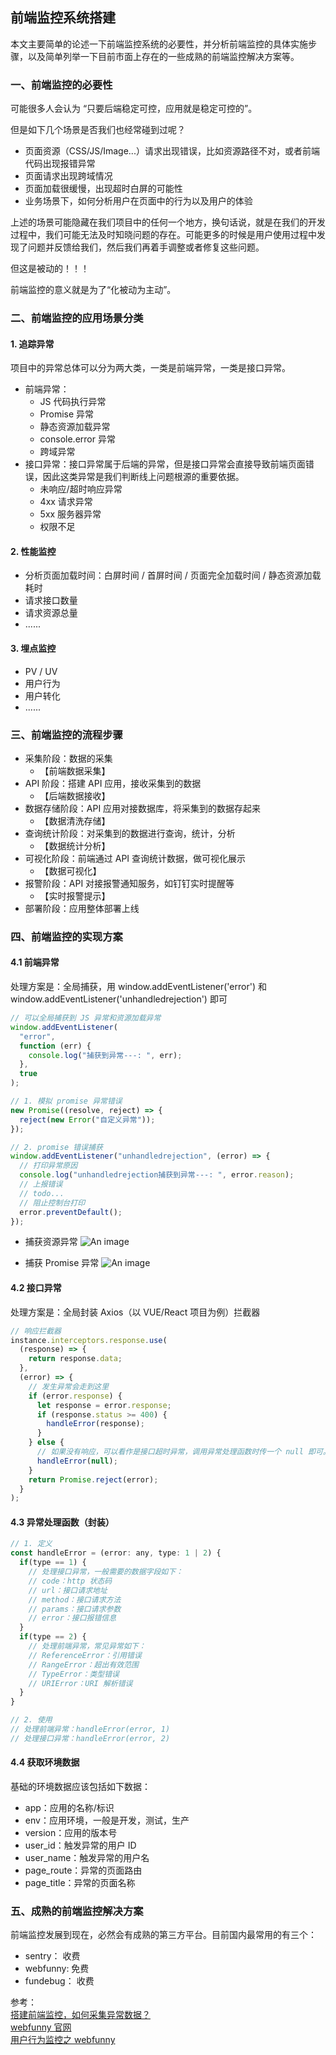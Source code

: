 ## 前端监控系统搭建

本文主要简单的论述一下前端监控系统的必要性，并分析前端监控的具体实施步骤，以及简单列举一下目前市面上存在的一些成熟的前端监控解决方案等。

### 一、前端监控的必要性

可能很多人会认为 “只要后端稳定可控，应用就是稳定可控的”。

但是如下几个场景是否我们也经常碰到过呢？

- 页面资源（CSS/JS/Image...）请求出现错误，比如资源路径不对，或者前端代码出现报错异常
- 页面请求出现跨域情况
- 页面加载很缓慢，出现超时白屏的可能性
- 业务场景下，如何分析用户在页面中的行为以及用户的体验

上述的场景可能隐藏在我们项目中的任何一个地方，换句话说，就是在我们的开发过程中，我们可能无法及时知晓问题的存在。可能更多的时候是用户使用过程中发现了问题并反馈给我们，然后我们再着手调整或者修复这些问题。

但这是被动的！！！

前端监控的意义就是为了“化被动为主动”。

### 二、前端监控的应用场景分类

#### 1. 追踪异常

项目中的异常总体可以分为两大类，一类是前端异常，一类是接口异常。

- 前端异常：
  - JS 代码执行异常
  - Promise 异常
  - 静态资源加载异常
  - console.error 异常
  - 跨域异常
- 接口异常：接口异常属于后端的异常，但是接口异常会直接导致前端页面错误，因此这类异常是我们判断线上问题根源的重要依据。
  - 未响应/超时响应异常
  - 4xx 请求异常
  - 5xx 服务器异常
  - 权限不足

#### 2. 性能监控

- 分析页面加载时间：白屏时间 / 首屏时间 / 页面完全加载时间 / 静态资源加载耗时
- 请求接口数量
- 请求资源总量
- ......

#### 3. 埋点监控

- PV / UV
- 用户行为
- 用户转化
- ......

### 三、前端监控的流程步骤

- 采集阶段：数据的采集
  - 【前端数据采集】
- API 阶段：搭建 API 应用，接收采集到的数据
  - 【后端数据接收】
- 数据存储阶段：API 应用对接数据库，将采集到的数据存起来
  - 【数据清洗存储】
- 查询统计阶段：对采集到的数据进行查询，统计，分析
  - 【数据统计分析】
- 可视化阶段：前端通过 API 查询统计数据，做可视化展示
  - 【数据可视化】
- 报警阶段：API 对接报警通知服务，如钉钉实时提醒等
  - 【实时报警提示】
- 部署阶段：应用整体部署上线

### 四、前端监控的实现方案

#### 4.1 前端异常

处理方案是：全局捕获，用 window.addEventListener('error') 和 window.addEventListener('unhandledrejection') 即可

```js
// 可以全局捕获到 JS 异常和资源加载异常
window.addEventListener(
  "error",
  function (err) {
    console.log("捕获到异常---: ", err);
  },
  true
);
```

```js
// 1. 模拟 promise 异常错误
new Promise((resolve, reject) => {
  reject(new Error("自定义异常"));
});

// 2. promise 错误捕获
window.addEventListener("unhandledrejection", (error) => {
  // 打印异常原因
  console.log("unhandledrejection捕获到异常---: ", error.reason);
  // 上报错误
  // todo...
  // 阻止控制台打印
  error.preventDefault();
});
```

- 捕获资源异常
  ![An image](~@/tools/monitor/frontend_monitor.png)

- 捕获 Promise 异常
  ![An image](~@/tools/monitor/frontend_monitor_2.png)

#### 4.2 接口异常

处理方案是：全局封装 Axios（以 VUE/React 项目为例）拦截器

```js
// 响应拦截器
instance.interceptors.response.use(
  (response) => {
    return response.data;
  },
  (error) => {
    // 发生异常会走到这里
    if (error.response) {
      let response = error.response;
      if (response.status >= 400) {
        handleError(response);
      }
    } else {
      // 如果没有响应，可以看作是接口超时异常，调用异常处理函数时传一个 null 即可。
      handleError(null);
    }
    return Promise.reject(error);
  }
);
```

#### 4.3 异常处理函数（封装）

```js
// 1. 定义
const handleError = (error: any, type: 1 | 2) {
  if(type == 1) {
    // 处理接口异常，一般需要的数据字段如下：
    // code：http 状态码
    // url：接口请求地址
    // method：接口请求方法
    // params：接口请求参数
    // error：接口报错信息
  }
  if(type == 2) {
    // 处理前端异常，常见异常如下：
    // ReferenceError：引用错误
    // RangeError：超出有效范围
    // TypeError：类型错误
    // URIError：URI 解析错误
  }
}

// 2. 使用
// 处理前端异常：handleError(error, 1)
// 处理接口异常：handleError(error, 2)
```

#### 4.4 获取环境数据

基础的环境数据应该包括如下数据：

- app：应用的名称/标识
- env：应用环境，一般是开发，测试，生产
- version：应用的版本号
- user_id：触发异常的用户 ID
- user_name：触发异常的用户名
- page_route：异常的页面路由
- page_title：异常的页面名称

### 五、成熟的前端监控解决方案

前端监控发展到现在，必然会有成熟的第三方平台。目前国内最常用的有三个：

- sentry： 收费
- webfunny: 免费
- fundebug： 收费

<!-- 查询统计阶段：数据查询和统计分析
这里有个优化点，因为频繁请求会加重接口负担，因此数据也可以本地先存储一部分，达到一定量之后再请求接口，一次性存入。 -->

参考：<br />
<a href="https://segmentfault.com/a/1190000041962607" target="_blank">搭建前端监控，如何采集异常数据？</a><br />
<a href="https://www.webfunny.cn/" target="_blank">webfunny 官网</a><br />
<a href="https://www.jianshu.com/p/002cfde813dd" target="_blank">用户行为监控之 webfunny</a><br />

